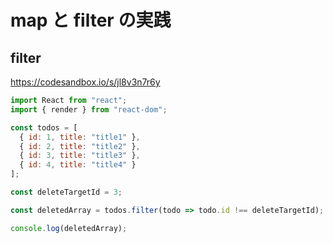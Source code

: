 # map と filter の実践

## filter

https://codesandbox.io/s/jl8v3n7r6y

```js
import React from "react";
import { render } from "react-dom";

const todos = [
  { id: 1, title: "title1" },
  { id: 2, title: "title2" },
  { id: 3, title: "title3" },
  { id: 4, title: "title4" }
];

const deleteTargetId = 3;

const deletedArray = todos.filter(todo => todo.id !== deleteTargetId);

console.log(deletedArray);

```